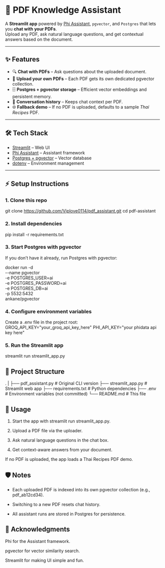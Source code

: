 # 📄 PDF Knowledge Assistant  

A **Streamlit app** powered by [Phi Assistant](https://phi.ai/), `pgvector`, and `Postgres` that lets you **chat with your PDFs**.  
Upload any PDF, ask natural language questions, and get contextual answers based on the document.  

---

## ✨ Features
- 🔍 **Chat with PDFs** – Ask questions about the uploaded document.  
- 📂 **Upload your own PDFs** – Each PDF gets its own dedicated pgvector collection.  
- 🗄️ **Postgres + pgvector storage** – Efficient vector embeddings and persistent memory.  
- 💬 **Conversation history** – Keeps chat context per PDF.  
- 🌐 **Fallback demo** – If no PDF is uploaded, defaults to a sample *Thai Recipes* PDF.  

---

## 🛠️ Tech Stack
- [Streamlit](https://streamlit.io/) – Web UI  
- [Phi Assistant](https://phi.ai/) – Assistant framework  
- [Postgres + pgvector](https://github.com/pgvector/pgvector) – Vector database  
- [dotenv](https://pypi.org/project/python-dotenv/) – Environment management  

---

## ⚡ Setup Instructions

### 1. Clone this repo

git clone https://github.com/Viplove0114/pdf_assistant.git
cd pdf-assistant

### 2. Install dependencies
pip install -r requirements.txt


### 3. Start Postgres with pgvector

If you don’t have it already, run Postgres with pgvector:

docker run -d \
  --name pgvector \
  -e POSTGRES_USER=ai \
  -e POSTGRES_PASSWORD=ai \
  -e POSTGRES_DB=ai \
  -p 5532:5432 \
  ankane/pgvector

### 4. Configure environment variables

Create a .env file in the project root:
GROQ_API_KEY="your_groq_api_key_here"
PHI_API_KEY="your phidata api key here"

### 5. Run the Streamlit app
streamlit run streamlit_app.py

## 📂 Project Structure
.
|
├── pdf_assistant.py      # Original CLI version
├── streamlit_app.py      # Streamlit web app
├── requirements.txt      # Python dependencies
├── .env                  # Environment variables (not committed)
└── README.md             # This file


## 🚀 Usage

1. Start the app with streamlit run streamlit_app.py.

2. Upload a PDF file via the uploader.

3. Ask natural language questions in the chat box.

4. Get context-aware answers from your document.

If no PDF is uploaded, the app loads a Thai Recipes PDF demo.


## 🛡️ Notes

- Each uploaded PDF is indexed into its own pgvector collection (e.g., pdf_ab12cd34).

- Switching to a new PDF resets chat history.

- All assistant runs are stored in Postgres for persistence.



## 🙌 Acknowledgments

Phi
 for the Assistant framework.

pgvector
 for vector similarity search.

Streamlit
 for making UI simple and fun.
